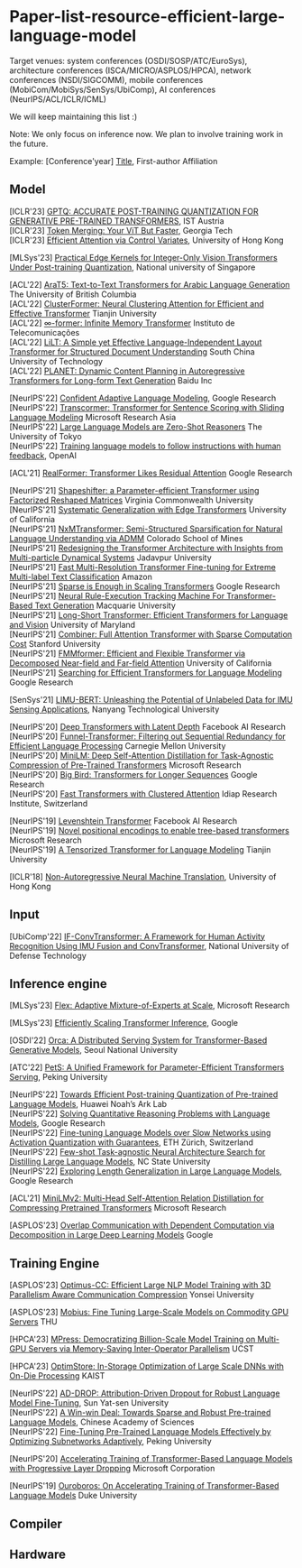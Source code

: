 # Paper-list-resource-efficient-large-language-model

Target venues: system conferences (OSDI/SOSP/ATC/EuroSys), architecture conferences (ISCA/MICRO/ASPLOS/HPCA), network conferences (NSDI/SIGCOMM), mobile conferences (MobiCom/MobiSys/SenSys/UbiComp), AI conferences (NeurIPS/ACL/ICLR/ICML)

We will keep maintaining this list :)

Note: We only focus on inference now. We plan to involve training work in the future.

Example: [Conference'year] [Title](doi), First-author Affiliation

## Model

[ICLR'23] [GPTQ: ACCURATE POST-TRAINING QUANTIZATION FOR GENERATIVE PRE-TRAINED TRANSFORMERS](https://openreview.net/pdf?id=tcbBPnfwxS), IST Austria </br>
[ICLR'23] [Token Merging: Your ViT But Faster](https://openreview.net/pdf?id=JroZRaRw7Eu),  Georgia Tech </br>
[ICLR'23] [Efficient Attention via Control Variates](https://openreview.net/pdf?id=G-uNfHKrj46), University of Hong Kong </br>

[MLSys'23] [Practical Edge Kernels for Integer-Only Vision Transformers Under Post-training Quantization](https://mlsys.org/Conferences/2023/Schedule?showEvent=2442), National university of Singapore </br>

[ACL'22] [AraT5: Text-to-Text Transformers for Arabic Language Generation](https://aclanthology.org/2022.acl-long.47/) The University of British Columbia </br>
[ACL'22] [ClusterFormer: Neural Clustering Attention for Efficient and Effective Transformer](https://aclanthology.org/2022.acl-long.170/) Tianjin University </br>
[ACL'22] [∞-former: Infinite Memory Transformer](https://aclanthology.org/2022.acl-long.375/) Instituto de Telecomunicações </br>
[ACL'22] [LiLT: A Simple yet Effective Language-Independent Layout Transformer for Structured Document Understanding](https://aclanthology.org/2022.acl-long.534/) South China University of Technology </br>
[ACL'22] [PLANET: Dynamic Content Planning in Autoregressive Transformers for Long-form Text Generation](https://aclanthology.org/2022.acl-long.163/) Baidu Inc  </br>

[NeurIPS'22] [Confident Adaptive Language Modeling](https://openreview.net/pdf?id=uLYc4L3C81A), Google Research </br>
[NeurIPS'22] [Transcormer: Transformer for Sentence Scoring with Sliding Language Modeling](https://proceedings.neurips.cc/paper_files/paper/2022/hash/486ff0b164cf92b0255fe39863bcf99e-Abstract-Conference.html) Microsoft Research Asia </br>
[NeurIPS'22] [Large Language Models are Zero-Shot Reasoners](https://proceedings.neurips.cc/paper_files/paper/2022/hash/8bb0d291acd4acf06ef112099c16f326-Abstract-Conference.html) The University of Tokyo </br>
[NeurIPS'22] [Training language models to follow instructions with human feedback](https://proceedings.neurips.cc/paper_files/paper/2022/hash/b1efde53be364a73914f58805a001731-Abstract-Conference.html), OpenAI </br>

[ACL'21] [RealFormer: Transformer Likes Residual Attention](https://aclanthology.org/2021.findings-acl.81/) Google Research  </br>

[NeurIPS'21] [Shapeshifter: a Parameter-efficient Transformer using Factorized Reshaped Matrices](https://proceedings.neurips.cc/paper_files/paper/2021/hash/09def3ebbc44ff3426b28fcd88c83554-Abstract.html) Virginia Commonwealth University </br>
[NeurIPS'21] [Systematic Generalization with Edge Transformers](https://proceedings.neurips.cc/paper_files/paper/2021/hash/0a4dc6dae338c9cb08947c07581f77a2-Abstract.html) University of California </br>
[NeurIPS'21] [NxMTransformer: Semi-Structured Sparsification for Natural Language Understanding via ADMM](https://proceedings.neurips.cc/paper_files/paper/2021/hash/0e4f5cc9f4f3f7f1651a6b9f9214e5b1-Abstract.html) Colorado School of Mines </br>
[NeurIPS'21] [Redesigning the Transformer Architecture with Insights from Multi-particle Dynamical Systems](https://proceedings.neurips.cc/paper_files/paper/2021/hash/2bd388f731f26312bfc0fe30da009595-Abstract.html) Jadavpur University </br>
[NeurIPS'21] [Fast Multi-Resolution Transformer Fine-tuning for Extreme Multi-label Text Classification](https://proceedings.neurips.cc/paper_files/paper/2021/hash/3bbca1d243b01b47c2bf42b29a8b265c-Abstract.html) Amazon </br>
[NeurIPS'21] [Sparse is Enough in Scaling Transformers](https://proceedings.neurips.cc/paper_files/paper/2021/hash/51f15efdd170e6043fa02a74882f0470-Abstract.html) Google Research </br>
[NeurIPS'21] [Neural Rule-Execution Tracking Machine For Transformer-Based Text Generation](https://proceedings.neurips.cc/paper_files/paper/2021/hash/8ce241e1ed84937ee48322b170b9b18c-Abstract.html) Macquarie University </br>
[NeurIPS'21] [Long-Short Transformer: Efficient Transformers for Language and Vision](https://proceedings.neurips.cc/paper_files/paper/2021/hash/9425be43ba92c2b4454ca7bf602efad8-Abstract.html) University of Maryland </br>
[NeurIPS'21] [Combiner: Full Attention Transformer with Sparse Computation Cost](https://proceedings.neurips.cc/paper_files/paper/2021/hash/bd4a6d0563e0604510989eb8f9ff71f5-Abstract.html) Stanford University </br>
[NeurIPS'21] [FMMformer: Efficient and Flexible Transformer via Decomposed Near-field and Far-field Attention](https://proceedings.neurips.cc/paper_files/paper/2021/hash/f621585df244e9596dc70a39b579efb1-Abstract.html) University of California </br>
[NeurIPS'21] [Searching for Efficient Transformers for Language Modeling](https://proceedings.neurips.cc/paper_files/paper/2021/hash/2f3c6a4cd8af177f6456e7e51a916ff3-Abstract.html) Google Research </br>


[SenSys'21] [LIMU-BERT: Unleashing the Potential of Unlabeled Data for IMU Sensing Applications](https://dapowan.github.io/files/LIMU-BERT.pdf), Nanyang Technological University </br>

[NeurIPS'20] [Deep Transformers with Latent Depth](https://proceedings.neurips.cc/paper_files/paper/2020/hash/1325cdae3b6f0f91a1b629307bf2d498-Abstract.html) Facebook AI Research </br>
[NeurIPS'20] [Funnel-Transformer: Filtering out Sequential Redundancy for Efficient Language Processing](https://proceedings.neurips.cc/paper_files/paper/2020/hash/2cd2915e69546904e4e5d4a2ac9e1652-Abstract.html) Carnegie Mellon University </br>
[NeurIPS'20] [MiniLM: Deep Self-Attention Distillation for Task-Agnostic Compression of Pre-Trained Transformers](https://proceedings.neurips.cc/paper_files/paper/2020/hash/3f5ee243547dee91fbd053c1c4a845aa-Abstract.html) Microsoft Research </br>
[NeurIPS'20] [Big Bird: Transformers for Longer Sequences](https://proceedings.neurips.cc/paper_files/paper/2020/hash/c8512d142a2d849725f31a9a7a361ab9-Abstract.html) Google Research </br>
[NeurIPS'20] [Fast Transformers with Clustered Attention](https://proceedings.neurips.cc/paper_files/paper/2020/hash/f6a8dd1c954c8506aadc764cc32b895e-Abstract.html) 
Idiap Research Institute, Switzerland </br>

[NeurIPS'19] [Levenshtein Transformer](https://proceedings.neurips.cc/paper_files/paper/2019/hash/675f9820626f5bc0afb47b57890b466e-Abstract.html) Facebook AI Research </br>
[NeurIPS'19] [Novel positional encodings to enable tree-based transformers](https://proceedings.neurips.cc/paper_files/paper/2019/hash/6e0917469214d8fbd8c517dcdc6b8dcf-Abstract.html) Microsoft Research </br>
[NeurIPS'19] [A Tensorized Transformer for Language Modeling](https://proceedings.neurips.cc/paper_files/paper/2019/hash/dc960c46c38bd16e953d97cdeefdbc68-Abstract.html)  Tianjin University
<!-- [NeurIPS'19] [Graph Transformer Networks](https://proceedings.neurips.cc/paper_files/paper/2019/hash/9d63484abb477c97640154d40595a3bb-Abstract.html) Korea University </br> -->

[ICLR'18] [Non-Autoregressive Neural Machine Translation](https://openreview.net/pdf?id=B1l8BtlCb), University of Hong Kong </br>

## Input

[UbiComp'22] [IF-ConvTransformer: A Framework for Human Activity Recognition Using IMU Fusion and ConvTransformer](https://dl.acm.org/doi/pdf/10.1145/3534584), National University of Defense Technology </br>

## Inference engine

[MLSys'23] [Flex: Adaptive Mixture-of-Experts at Scale](https://mlsys.org/Conferences/2023/Schedule?showEvent=2477), Microsoft Research </br>

[MLSys'23] [Efficiently Scaling Transformer Inference](https://mlsys.org/Conferences/2023/Schedule?showEvent=2463), Google </br>

[OSDI'22] [Orca: A Distributed Serving System for Transformer-Based Generative Models](https://www.usenix.org/system/files/osdi22-yu.pdf), Seoul National University </br>

[ATC'22] [PetS: A Unified Framework for Parameter-Efficient Transformers Serving](https://www.usenix.org/system/files/atc22-zhou-zhe.pdf), Peking University </br>

[NeurIPS'22] [Towards Efficient Post-training Quantization of Pre-trained Language Models](https://proceedings.neurips.cc/paper_files/paper/2022/hash/096347b4efc264ae7f07742fea34af1f-Abstract-Conference.html), Huawei Noah’s Ark Lab </br>
[NeurIPS'22] [Solving Quantitative Reasoning Problems with Language Models](https://proceedings.neurips.cc/paper_files/paper/2022/hash/18abbeef8cfe9203fdf9053c9c4fe191-Abstract-Conference.html), Google Research </br>
[NeurIPS'22] [Fine-tuning Language Models over Slow Networks using Activation Quantization with Guarantees](https://proceedings.neurips.cc/paper_files/paper/2022/hash/7a43b8eb92cd5f652b78eeee3fb6f910-Abstract-Conference.html), ETH Zürich, Switzerland </br>
[NeurIPS'22] [Few-shot Task-agnostic Neural Architecture Search for Distilling Large Language Models](https://proceedings.neurips.cc/paper_files/paper/2022/hash/b7c12689a89e98a61bcaa65285a41b7c-Abstract-Conference.html), NC State University </br>
[NeurIPS'22] [Exploring Length Generalization in Large Language Models](https://proceedings.neurips.cc/paper_files/paper/2022/hash/fb7451e43f9c1c35b774bcfad7a5714b-Abstract-Conference.html), Google Research </br>

[ACL'21] [MiniLMv2: Multi-Head Self-Attention Relation Distillation for Compressing Pretrained Transformers](https://aclanthology.org/2021.findings-acl.188/) Microsoft Research </br>

[ASPLOS'23] [Overlap Communication with Dependent Computation via Decomposition in Large Deep Learning Models](https://dl.acm.org/doi/pdf/10.1145/3567955.3567959) Google

## Training Engine

[ASPLOS'23] [Optimus-CC: Efficient Large NLP Model Training with 3D Parallelism Aware Communication Compression](https://dl.acm.org/doi/10.1145/3575693.3575712) Yonsei University

[ASPLOS'23] [Mobius: Fine Tuning Large-Scale Models on Commodity GPU Servers](https://dl.acm.org/doi/10.1145/3575693.3575703) THU

[HPCA'23] [MPress: Democratizing Billion-Scale Model Training on Multi-GPU Servers via Memory-Saving Inter-Operator Parallelism](https://ieeexplore.ieee.org/document/10071077) UCST

[HPCA'23] [OptimStore: In-Storage Optimization of Large Scale DNNs with On-Die Processing](https://ieeexplore.ieee.org/document/10071024) KAIST

[NeurIPS'22] [AD-DROP: Attribution-Driven Dropout for Robust Language Model Fine-Tuning](https://proceedings.neurips.cc/paper_files/paper/2022/hash/4fdf8d49476a8001c91f9e9e90530e13-Abstract-Conference.html), Sun Yat-sen University </br>
[NeurIPS'22] [A Win-win Deal: Towards Sparse and Robust Pre-trained Language Models](https://proceedings.neurips.cc/paper_files/paper/2022/hash/7a27143ea615262a0c122eb179c9b7a6-Abstract-Conference.html), Chinese Academy of Sciences </br>
[NeurIPS'22] [Fine-Tuning Pre-Trained Language Models Effectively by Optimizing Subnetworks Adaptively](https://proceedings.neurips.cc/paper_files/paper/2022/hash/869bfd807a513755bef25e3896a19a21-Abstract-Conference.html), Peking University </br>

[NeurIPS'20] [Accelerating Training of Transformer-Based Language Models with Progressive Layer Dropping](https://proceedings.neurips.cc/paper_files/paper/2020/hash/a1140a3d0df1c81e24ae954d935e8926-Abstract.html) Microsoft Corporation </br>

[NeurIPS'19] [Ouroboros: On Accelerating Training of Transformer-Based Language Models](https://proceedings.neurips.cc/paper_files/paper/2019/hash/1b79b52d1bf6f71b2b1eb7ca08ed0776-Abstract.html) Duke University </br>

## Compiler

## Hardware
